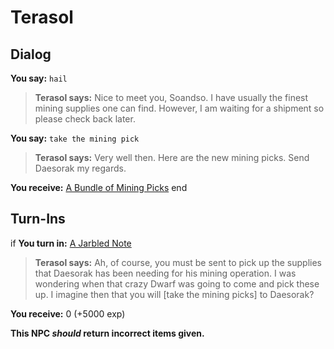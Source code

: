 # Terasol


## Dialog

**You say:** `hail`



>**Terasol says:** Nice to meet you, Soandso. I have usually the finest mining supplies one can find. However, I am waiting for a shipment so please check back later.

**You say:** `take the mining pick`



>**Terasol says:** Very well then. Here are the new mining picks. Send Daesorak my regards.


**You receive:**  [A Bundle of Mining Picks](/item/4755)
end

## Turn-Ins





if **You turn in:** [A Jarbled Note](/item/4754)


>**Terasol says:** Ah, of course, you must be sent to pick up the supplies that Daesorak has been needing for his mining operation. I was wondering when that crazy Dwarf was going to come and pick these up. I imagine then that you will [take the mining picks] to Daesorak?


 **You receive:** 0 (+5000 exp)

**This NPC *should* return incorrect items given.**
